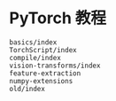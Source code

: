 # PyTorch 教程

```{toctree}
basics/index
TorchScript/index
compile/index
vision-transforms/index
feature-extraction
numpy-extensions
old/index
```
